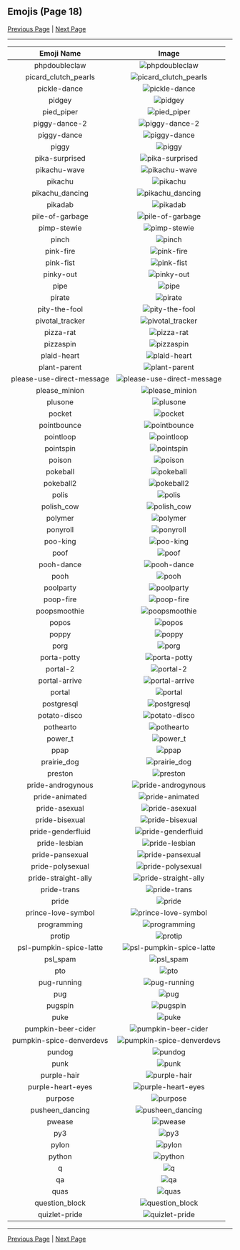 
  ## Emojis (Page 18)

  [Previous Page](/docs/denverdevs/page-o-0017.md)
   | [Next Page](/docs/denverdevs/page-q-0019.md)

  <hr />

  |Emoji Name|Image|
  | :-: | :-: |
  |phpdoubleclaw| ![phpdoubleclaw](/emojis/denverdevs/phpdoubleclaw.jpg)|
  |picard_clutch_pearls| ![picard_clutch_pearls](/emojis/denverdevs/picard_clutch_pearls.png)|
  |pickle-dance| ![pickle-dance](/emojis/denverdevs/pickle-dance.gif)|
  |pidgey| ![pidgey](/emojis/denverdevs/pidgey.gif)|
  |pied_piper| ![pied_piper](/emojis/denverdevs/pied_piper.png)|
  |piggy-dance-2| ![piggy-dance-2](/emojis/denverdevs/piggy-dance-2.gif)|
  |piggy-dance| ![piggy-dance](/emojis/denverdevs/piggy-dance.gif)|
  |piggy| ![piggy](/emojis/denverdevs/piggy.png)|
  |pika-surprised| ![pika-surprised](/emojis/denverdevs/pika-surprised.png)|
  |pikachu-wave| ![pikachu-wave](/emojis/denverdevs/pikachu-wave.gif)|
  |pikachu| ![pikachu](/emojis/denverdevs/pikachu.png)|
  |pikachu_dancing| ![pikachu_dancing](/emojis/denverdevs/pikachu_dancing.gif)|
  |pikadab| ![pikadab](/emojis/denverdevs/pikadab.gif)|
  |pile-of-garbage| ![pile-of-garbage](/emojis/denverdevs/pile-of-garbage.png)|
  |pimp-stewie| ![pimp-stewie](/emojis/denverdevs/pimp-stewie.png)|
  |pinch| ![pinch](/emojis/denverdevs/pinch.png)|
  |pink-fire| ![pink-fire](/emojis/denverdevs/pink-fire.png)|
  |pink-fist| ![pink-fist](/emojis/denverdevs/pink-fist.png)|
  |pinky-out| ![pinky-out](/emojis/denverdevs/pinky-out.png)|
  |pipe| ![pipe](/emojis/denverdevs/pipe.png)|
  |pirate| ![pirate](/emojis/denverdevs/pirate.png)|
  |pity-the-fool| ![pity-the-fool](/emojis/denverdevs/pity-the-fool.png)|
  |pivotal_tracker| ![pivotal_tracker](/emojis/denverdevs/pivotal_tracker.png)|
  |pizza-rat| ![pizza-rat](/emojis/denverdevs/pizza-rat.jpg)|
  |pizzaspin| ![pizzaspin](/emojis/denverdevs/pizzaspin.gif)|
  |plaid-heart| ![plaid-heart](/emojis/denverdevs/plaid-heart.png)|
  |plant-parent| ![plant-parent](/emojis/denverdevs/plant-parent.png)|
  |please-use-direct-message| ![please-use-direct-message](/emojis/denverdevs/please-use-direct-message.gif)|
  |please_minion| ![please_minion](/emojis/denverdevs/please_minion.png)|
  |plusone| ![plusone](/emojis/denverdevs/plusone.png)|
  |pocket| ![pocket](/emojis/denverdevs/pocket.png)|
  |pointbounce| ![pointbounce](/emojis/denverdevs/pointbounce.gif)|
  |pointloop| ![pointloop](/emojis/denverdevs/pointloop.gif)|
  |pointspin| ![pointspin](/emojis/denverdevs/pointspin.gif)|
  |poison| ![poison](/emojis/denverdevs/poison.png)|
  |pokeball| ![pokeball](/emojis/denverdevs/pokeball.png)|
  |pokeball2| ![pokeball2](/emojis/denverdevs/pokeball2.gif)|
  |polis| ![polis](/emojis/denverdevs/polis.png)|
  |polish_cow| ![polish_cow](/emojis/denverdevs/polish_cow.gif)|
  |polymer| ![polymer](/emojis/denverdevs/polymer.png)|
  |ponyroll| ![ponyroll](/emojis/denverdevs/ponyroll.gif)|
  |poo-king| ![poo-king](/emojis/denverdevs/poo-king.png)|
  |poof| ![poof](/emojis/denverdevs/poof.png)|
  |pooh-dance| ![pooh-dance](/emojis/denverdevs/pooh-dance.gif)|
  |pooh| ![pooh](/emojis/denverdevs/pooh.gif)|
  |poolparty| ![poolparty](/emojis/denverdevs/poolparty.gif)|
  |poop-fire| ![poop-fire](/emojis/denverdevs/poop-fire.gif)|
  |poopsmoothie| ![poopsmoothie](/emojis/denverdevs/poopsmoothie.gif)|
  |popos| ![popos](/emojis/denverdevs/popos.png)|
  |poppy| ![poppy](/emojis/denverdevs/poppy.png)|
  |porg| ![porg](/emojis/denverdevs/porg.gif)|
  |porta-potty| ![porta-potty](/emojis/denverdevs/porta-potty.png)|
  |portal-2| ![portal-2](/emojis/denverdevs/portal-2.png)|
  |portal-arrive| ![portal-arrive](/emojis/denverdevs/portal-arrive.png)|
  |portal| ![portal](/emojis/denverdevs/portal.jpg)|
  |postgresql| ![postgresql](/emojis/denverdevs/postgresql.png)|
  |potato-disco| ![potato-disco](/emojis/denverdevs/potato-disco.gif)|
  |pothearto| ![pothearto](/emojis/denverdevs/pothearto.jpg)|
  |power_t| ![power_t](/emojis/denverdevs/power_t.png)|
  |ppap| ![ppap](/emojis/denverdevs/ppap.gif)|
  |prairie_dog| ![prairie_dog](/emojis/denverdevs/prairie_dog.gif)|
  |preston| ![preston](/emojis/denverdevs/preston.jpg)|
  |pride-androgynous| ![pride-androgynous](/emojis/denverdevs/pride-androgynous.png)|
  |pride-animated| ![pride-animated](/emojis/denverdevs/pride-animated.gif)|
  |pride-asexual| ![pride-asexual](/emojis/denverdevs/pride-asexual.png)|
  |pride-bisexual| ![pride-bisexual](/emojis/denverdevs/pride-bisexual.png)|
  |pride-genderfluid| ![pride-genderfluid](/emojis/denverdevs/pride-genderfluid.png)|
  |pride-lesbian| ![pride-lesbian](/emojis/denverdevs/pride-lesbian.png)|
  |pride-pansexual| ![pride-pansexual](/emojis/denverdevs/pride-pansexual.png)|
  |pride-polysexual| ![pride-polysexual](/emojis/denverdevs/pride-polysexual.png)|
  |pride-straight-ally| ![pride-straight-ally](/emojis/denverdevs/pride-straight-ally.png)|
  |pride-trans| ![pride-trans](/emojis/denverdevs/pride-trans.png)|
  |pride| ![pride](/emojis/denverdevs/pride.png)|
  |prince-love-symbol| ![prince-love-symbol](/emojis/denverdevs/prince-love-symbol.jpg)|
  |programming| ![programming](/emojis/denverdevs/programming.gif)|
  |protip| ![protip](/emojis/denverdevs/protip.png)|
  |psl-pumpkin-spice-latte| ![psl-pumpkin-spice-latte](/emojis/denverdevs/psl-pumpkin-spice-latte.png)|
  |psl_spam| ![psl_spam](/emojis/denverdevs/psl_spam.png)|
  |pto| ![pto](/emojis/denverdevs/pto.png)|
  |pug-running| ![pug-running](/emojis/denverdevs/pug-running.gif)|
  |pug| ![pug](/emojis/denverdevs/pug.png)|
  |pugspin| ![pugspin](/emojis/denverdevs/pugspin.gif)|
  |puke| ![puke](/emojis/denverdevs/puke.gif)|
  |pumpkin-beer-cider| ![pumpkin-beer-cider](/emojis/denverdevs/pumpkin-beer-cider.png)|
  |pumpkin-spice-denverdevs| ![pumpkin-spice-denverdevs](/emojis/denverdevs/pumpkin-spice-denverdevs.jpg)|
  |pundog| ![pundog](/emojis/denverdevs/pundog.png)|
  |punk| ![punk](/emojis/denverdevs/punk.jpg)|
  |purple-hair| ![purple-hair](/emojis/denverdevs/purple-hair.png)|
  |purple-heart-eyes| ![purple-heart-eyes](/emojis/denverdevs/purple-heart-eyes.png)|
  |purpose| ![purpose](/emojis/denverdevs/purpose.png)|
  |pusheen_dancing| ![pusheen_dancing](/emojis/denverdevs/pusheen_dancing.gif)|
  |pwease| ![pwease](/emojis/denverdevs/pwease.png)|
  |py3| ![py3](/emojis/denverdevs/py3.png)|
  |pylon| ![pylon](/emojis/denverdevs/pylon.gif)|
  |python| ![python](/emojis/denverdevs/python.png)|
  |q| ![q](/emojis/denverdevs/q.jpg)|
  |qa| ![qa](/emojis/denverdevs/qa.jpg)|
  |quas| ![quas](/emojis/denverdevs/quas.png)|
  |question_block| ![question_block](/emojis/denverdevs/question_block.gif)|
  |quizlet-pride| ![quizlet-pride](/emojis/denverdevs/quizlet-pride.png)|

  <hr/>
  
  [Previous Page](/docs/denverdevs/page-o-0017.md)
   | [Next Page](/docs/denverdevs/page-q-0019.md)